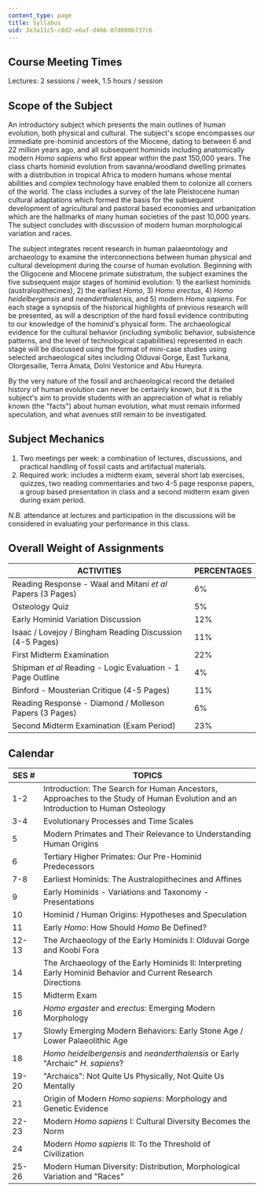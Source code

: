 ```yaml
---
content_type: page
title: Syllabus
uid: 3e3a11c5-c8d2-e6af-d466-07d000b737c6
---
```


Course Meeting Times
--------------------

Lectures: 2 sessions / week, 1.5 hours / session

Scope of the Subject
--------------------

An introductory subject which presents the main outlines of human evolution, both physical and cultural. The subject's scope encompasses our immediate pre-hominid ancestors of the Miocene, dating to between 6 and 22 million years ago, and all subsequent hominids including anatomically modern _Homo sapiens_ who first appear within the past 150,000 years. The class charts hominid evolution from savanna/woodland dwelling primates with a distribution in tropical Africa to modern humans whose mental abilities and complex technology have enabled them to colonize all corners of the world. The class includes a survey of the late Pleistocene human cultural adaptations which formed the basis for the subsequent development of agricultural and pastoral based economies and urbanization which are the hallmarks of many human societies of the past 10,000 years. The subject concludes with discussion of modern human morphological variation and races.

The subject integrates recent research in human palaeontology and archaeology to examine the interconnections between human physical and cultural development during the course of human evolution. Beginning with the Oligocene and Miocene primate substratum, the subject examines the five subsequent major stages of hominid evolution: 1) the earliest hominids (australopithecines), 2) the earliest _Homo_, 3) _Homo erectus_, 4) _Homo heidelbergensis_ and _neanderthalensis_, and 5) modern _Homo sapiens_. For each stage a synopsis of the historical highlights of previous research will be presented, as will a description of the hard fossil evidence contributing to our knowledge of the hominid's physical form. The archaeological evidence for the cultural behavior (including symbolic behavior, subsistence patterns, and the level of technological capabilities) represented in each stage will be discussed using the format of mini-case studies using selected archaeological sites including Olduvai Gorge, East Turkana, Olorgesailie, Terra Amata, Dolni Vestonice and Abu Hureyra.

By the very nature of the fossil and archaeological record the detailed history of human evolution can never be certainly known, but it is the subject's aim to provide students with an appreciation of what is reliably known (the "facts") about human evolution, what must remain informed speculation, and what avenues still remain to be investigated.

Subject Mechanics
-----------------

1.  Two meetings per week: a combination of lectures, discussions, and practical handling of fossil casts and artifactual materials.
2.  Required work: includes a midterm exam, several short lab exercises, quizzes, two reading commentaries and two 4-5 page response papers, a group based presentation in class and a second midterm exam given during exam period.

_N.B._ attendance at lectures and participation in the discussions will be considered in evaluating your performance in this class.

Overall Weight of Assignments
-----------------------------

| ACTIVITIES | PERCENTAGES |
| --- | --- |
| Reading Response - Waal and Mitani _et al_ Papers (3 Pages) | 6% |
| Osteology Quiz | 5% |
| Early Hominid Variation Discussion | 12% |
| Isaac / Lovejoy / Bingham Reading Discussion (4-5 Pages) | 11% |
| First Midterm Examination | 22% |
| Shipman _et al_ Reading - Logic Evaluation - 1 Page Outline | 4% |
| Binford - Mousterian Critique (4-5 Pages) | 11% |
| Reading Response - Diamond / Molleson Papers (3 Pages) | 6% |
| Second Midterm Examination (Exam Period) | 23% 

Calendar
--------

| SES # | TOPICS |
| --- | --- |
| 1-2 | Introduction: The Search for Human Ancestors, Approaches to the Study of Human Evolution and an Introduction to Human Osteology |
| 3-4 | Evolutionary Processes and Time Scales |
| 5 | Modern Primates and Their Relevance to Understanding Human Origins |
| 6 | Tertiary Higher Primates: Our Pre-Hominid Predecessors |
| 7-8 | Earliest Hominids: The Australopithecines and Affines |
| 9 | Early Hominids - Variations and Taxonomy - Presentations |
| 10 | Hominid / Human Origins: Hypotheses and Speculation |
| 11 | Early _Homo_: How Should _Homo_ Be Defined? |
| 12-13 | The Archaeology of the Early Hominids I: Olduvai Gorge and Koobi Fora |
| 14 | The Archaeology of the Early Hominids II: Interpreting Early Hominid Behavior and Current Research Directions |
| 15 | Midterm Exam |
| 16 | _Homo ergaster_ and _erectus_: Emerging Modern Morphology |
| 17 | Slowly Emerging Modern Behaviors: Early Stone Age / Lower Palaeolithic Age |
| 18 | _Homo heidelbergensis_ and _neanderthalensis_ or Early "Archaic" _H. sapiens_? |
| 19-20 | "Archaics": Not Quite Us Physically, Not Quite Us Mentally |
| 21 | Origin of Modern _Homo sapiens_: Morphology and Genetic Evidence |
| 22-23 | Modern _Homo sapiens_ I: Cultural Diversity Becomes the Norm |
| 24 | Modern _Homo sapiens_ II: To the Threshold of Civilization |
| 25-26 | Modern Human Diversity: Distribution, Morphological Variation and "Races"